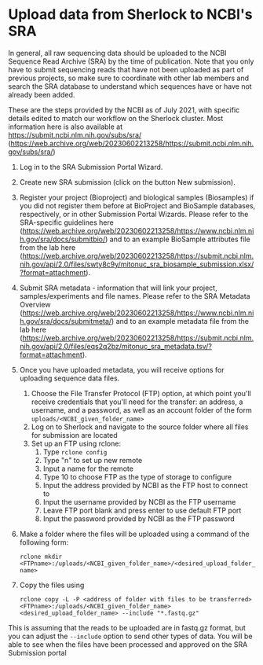 # Upload data from Sherlock to NCBI's SRA

In general, all raw sequencing data should be uploaded to the NCBI Sequence Read Archive (SRA) by the time of
publication. Note that you only have to submit sequencing reads that have not been uploaded as part of previous
projects, so make sure to coordinate with other lab members and search the SRA database to understand which
sequences have or have not already been added.

These are the steps provided by the NCBI as of July 2021, with specific details edited to match our workflow on the
Sherlock cluster. Most information here is also available at https://submit.ncbi.nlm.nih.gov/subs/sra/ (https://web.archive.org/web/20230602213258/https://submit.ncbi.nlm.nih.gov/subs/sra/)

1. Log in to the SRA Submission Portal Wizard.
2. Create new SRA submission (click on the button New submission).
3. Register your project (Bioproject) and biological samples (Biosamples) if you did not register them before at
BioProject and BioSample databases, respectively, or in other Submission Portal Wizards. Please refer to the
SRA-specific guidelines here (https://web.archive.org/web/20230602213258/https://www.ncbi.nlm.nih.gov/sra/docs/submitbio/) and to an example BioSample attributes file from the lab here (https://web.archive.org/web/20230602213258/https://submit.ncbi.nlm.nih.gov/api/2.0/files/swty8c9y/mitonuc_sra_biosample_submission.xlsx/?format=attachment).
4. Submit SRA metadata - information that will link your project, samples/experiments and file names. Please
refer to the SRA Metadata Overview (https://web.archive.org/web/20230602213258/https://www.ncbi.nlm.nih.gov/sra/docs/submitmeta/) and to an example metadata file from the lab here (https://web.archive.org/web/20230602213258/https://submit.ncbi.nlm.nih.gov/api/2.0/files/eqs2q2bz/mitonuc_sra_metadata.tsv/?format=attachment).
5. Once you have uploaded metadata, you will receive options for uploading sequence data files.
    1. Choose the File Transfer Protocol (FTP) option, at which point you'll receive credentials that you'll need for the transfer: an address, a username, and a password, as well as an account folder of the form
`uploads/<NCBI_given_folder_name>`
    2. Log on to Sherlock and navigate to the source folder where all files for submission are located
    3. Set up an FTP using rclone:
        1. Type `rclone config`
        2. Type "n" to set up new remote
        3. Input a name for the remote
        4. Type 10 to choose FTP as the type of storage to configure
        5. Input the address provided by NCBI as the FTP host to connect to
        6. Input the username provided by NCBI as the FTP username
        7. Leave FTP port blank and press enter to use default FTP port
        8. Input the password provided by NCBI as the FTP password
4. Make a folder where the files will be uploaded using a command of the following form: 

    `rclone mkdir <FTPname>:/uploads/<NCBI_given_folder_name>/<desired_upload_folder_name>`
5. Copy the files using 

    `rclone copy -L -P <address of folder with files to be
    transferred> <FTPname>:/uploads/<NCBI_given_folder_name> <desired_upload_folder_name> --include "*.fastq.gz"`

This is assuming that the reads to be uploaded are in fastq.gz format, but you can adjust the `--include` option to send
other types of data.
You will be able to see when the files have been processed and approved on the SRA Submission portal